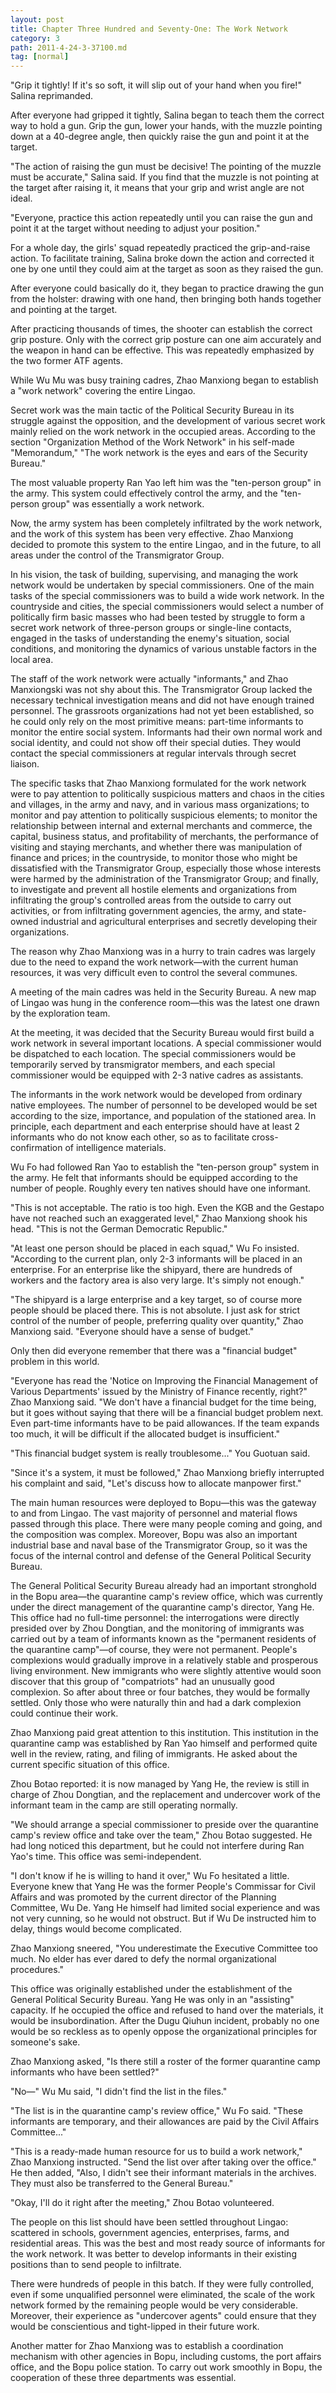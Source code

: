 ```yaml
---
layout: post
title: Chapter Three Hundred and Seventy-One: The Work Network
category: 3
path: 2011-4-24-3-37100.md
tag: [normal]
---
```


"Grip it tightly! If it's so soft, it will slip out of your hand when you fire!" Salina reprimanded.

After everyone had gripped it tightly, Salina began to teach them the correct way to hold a gun. Grip the gun, lower your hands, with the muzzle pointing down at a 40-degree angle, then quickly raise the gun and point it at the target.

"The action of raising the gun must be decisive! The pointing of the muzzle must be accurate," Salina said. If you find that the muzzle is not pointing at the target after raising it, it means that your grip and wrist angle are not ideal.

"Everyone, practice this action repeatedly until you can raise the gun and point it at the target without needing to adjust your position."

For a whole day, the girls' squad repeatedly practiced the grip-and-raise action. To facilitate training, Salina broke down the action and corrected it one by one until they could aim at the target as soon as they raised the gun.

After everyone could basically do it, they began to practice drawing the gun from the holster: drawing with one hand, then bringing both hands together and pointing at the target.

After practicing thousands of times, the shooter can establish the correct grip posture. Only with the correct grip posture can one aim accurately and the weapon in hand can be effective. This was repeatedly emphasized by the two former ATF agents.

While Wu Mu was busy training cadres, Zhao Manxiong began to establish a "work network" covering the entire Lingao.

Secret work was the main tactic of the Political Security Bureau in its struggle against the opposition, and the development of various secret work mainly relied on the work network in the occupied areas. According to the section "Organization Method of the Work Network" in his self-made "Memorandum," "The work network is the eyes and ears of the Security Bureau."

The most valuable property Ran Yao left him was the "ten-person group" in the army. This system could effectively control the army, and the "ten-person group" was essentially a work network.

Now, the army system has been completely infiltrated by the work network, and the work of this system has been very effective. Zhao Manxiong decided to promote this system to the entire Lingao, and in the future, to all areas under the control of the Transmigrator Group.

In his vision, the task of building, supervising, and managing the work network would be undertaken by special commissioners. One of the main tasks of the special commissioners was to build a wide work network. In the countryside and cities, the special commissioners would select a number of politically firm basic masses who had been tested by struggle to form a secret work network of three-person groups or single-line contacts, engaged in the tasks of understanding the enemy's situation, social conditions, and monitoring the dynamics of various unstable factors in the local area.

The staff of the work network were actually "informants," and Zhao Manxiongski was not shy about this. The Transmigrator Group lacked the necessary technical investigation means and did not have enough trained personnel. The grassroots organizations had not yet been established, so he could only rely on the most primitive means: part-time informants to monitor the entire social system. Informants had their own normal work and social identity, and could not show off their special duties. They would contact the special commissioners at regular intervals through secret liaison.

The specific tasks that Zhao Manxiong formulated for the work network were to pay attention to politically suspicious matters and chaos in the cities and villages, in the army and navy, and in various mass organizations; to monitor and pay attention to politically suspicious elements; to monitor the relationship between internal and external merchants and commerce, the capital, business status, and profitability of merchants, the performance of visiting and staying merchants, and whether there was manipulation of finance and prices; in the countryside, to monitor those who might be dissatisfied with the Transmigrator Group, especially those whose interests were harmed by the administration of the Transmigrator Group; and finally, to investigate and prevent all hostile elements and organizations from infiltrating the group's controlled areas from the outside to carry out activities, or from infiltrating government agencies, the army, and state-owned industrial and agricultural enterprises and secretly developing their organizations.

The reason why Zhao Manxiong was in a hurry to train cadres was largely due to the need to expand the work network—with the current human resources, it was very difficult even to control the several communes.

A meeting of the main cadres was held in the Security Bureau. A new map of Lingao was hung in the conference room—this was the latest one drawn by the exploration team.

At the meeting, it was decided that the Security Bureau would first build a work network in several important locations. A special commissioner would be dispatched to each location. The special commissioners would be temporarily served by transmigrator members, and each special commissioner would be equipped with 2-3 native cadres as assistants.

The informants in the work network would be developed from ordinary native employees. The number of personnel to be developed would be set according to the size, importance, and population of the stationed area. In principle, each department and each enterprise should have at least 2 informants who do not know each other, so as to facilitate cross-confirmation of intelligence materials.

Wu Fo had followed Ran Yao to establish the "ten-person group" system in the army. He felt that informants should be equipped according to the number of people. Roughly every ten natives should have one informant.

"This is not acceptable. The ratio is too high. Even the KGB and the Gestapo have not reached such an exaggerated level," Zhao Manxiong shook his head. "This is not the German Democratic Republic."

"At least one person should be placed in each squad," Wu Fo insisted. "According to the current plan, only 2-3 informants will be placed in an enterprise. For an enterprise like the shipyard, there are hundreds of workers and the factory area is also very large. It's simply not enough."

"The shipyard is a large enterprise and a key target, so of course more people should be placed there. This is not absolute. I just ask for strict control of the number of people, preferring quality over quantity," Zhao Manxiong said. "Everyone should have a sense of budget."

Only then did everyone remember that there was a "financial budget" problem in this world.

"Everyone has read the 'Notice on Improving the Financial Management of Various Departments' issued by the Ministry of Finance recently, right?" Zhao Manxiong said. "We don't have a financial budget for the time being, but it goes without saying that there will be a financial budget problem next. Even part-time informants have to be paid allowances. If the team expands too much, it will be difficult if the allocated budget is insufficient."

"This financial budget system is really troublesome..." You Guotuan said.

"Since it's a system, it must be followed," Zhao Manxiong briefly interrupted his complaint and said, "Let's discuss how to allocate manpower first."

The main human resources were deployed to Bopu—this was the gateway to and from Lingao. The vast majority of personnel and material flows passed through this place. There were many people coming and going, and the composition was complex. Moreover, Bopu was also an important industrial base and naval base of the Transmigrator Group, so it was the focus of the internal control and defense of the General Political Security Bureau.

The General Political Security Bureau already had an important stronghold in the Bopu area—the quarantine camp's review office, which was currently under the direct management of the quarantine camp's director, Yang He. This office had no full-time personnel: the interrogations were directly presided over by Zhou Dongtian, and the monitoring of immigrants was carried out by a team of informants known as the "permanent residents of the quarantine camp"—of course, they were not permanent. People's complexions would gradually improve in a relatively stable and prosperous living environment. New immigrants who were slightly attentive would soon discover that this group of "compatriots" had an unusually good complexion. So after about three or four batches, they would be formally settled. Only those who were naturally thin and had a dark complexion could continue their work.

Zhao Manxiong paid great attention to this institution. This institution in the quarantine camp was established by Ran Yao himself and performed quite well in the review, rating, and filing of immigrants. He asked about the current specific situation of this office.

Zhou Botao reported: it is now managed by Yang He, the review is still in charge of Zhou Dongtian, and the replacement and undercover work of the informant team in the camp are still operating normally.

"We should arrange a special commissioner to preside over the quarantine camp's review office and take over the team," Zhou Botao suggested. He had long noticed this department, but he could not interfere during Ran Yao's time. This office was semi-independent.

"I don't know if he is willing to hand it over," Wu Fo hesitated a little. Everyone knew that Yang He was the former People's Commissar for Civil Affairs and was promoted by the current director of the Planning Committee, Wu De. Yang He himself had limited social experience and was not very cunning, so he would not obstruct. But if Wu De instructed him to delay, things would become complicated.

Zhao Manxiong sneered, "You underestimate the Executive Committee too much. No elder has ever dared to defy the normal organizational procedures."

This office was originally established under the establishment of the General Political Security Bureau. Yang He was only in an "assisting" capacity. If he occupied the office and refused to hand over the materials, it would be insubordination. After the Dugu Qiuhun incident, probably no one would be so reckless as to openly oppose the organizational principles for someone's sake.

Zhao Manxiong asked, "Is there still a roster of the former quarantine camp informants who have been settled?"

"No—" Wu Mu said, "I didn't find the list in the files."

"The list is in the quarantine camp's review office," Wu Fo said. "These informants are temporary, and their allowances are paid by the Civil Affairs Committee..."

"This is a ready-made human resource for us to build a work network," Zhao Manxiong instructed. "Send the list over after taking over the office." He then added, "Also, I didn't see their informant materials in the archives. They must also be transferred to the General Bureau."

"Okay, I'll do it right after the meeting," Zhou Botao volunteered.

The people on this list should have been settled throughout Lingao: scattered in schools, government agencies, enterprises, farms, and residential areas. This was the best and most ready source of informants for the work network. It was better to develop informants in their existing positions than to send people to infiltrate.

There were hundreds of people in this batch. If they were fully controlled, even if some unqualified personnel were eliminated, the scale of the work network formed by the remaining people would be very considerable. Moreover, their experience as "undercover agents" could ensure that they would be conscientious and tight-lipped in their future work.

Another matter for Zhao Manxiong was to establish a coordination mechanism with other agencies in Bopu, including customs, the port affairs office, and the Bopu police station. To carry out work smoothly in Bopu, the cooperation of these three departments was essential.